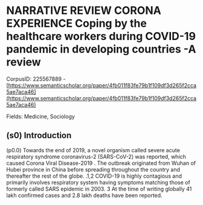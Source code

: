 # NARRATIVE REVIEW CORONA EXPERIENCE Coping by the healthcare workers during COVID-19 pandemic in developing countries -A review

CorpusID: 225567889 - [https://www.semanticscholar.org/paper/4fb011f83fe79b1f109df3d265f2cca5ae7aca46](https://www.semanticscholar.org/paper/4fb011f83fe79b1f109df3d265f2cca5ae7aca46)

Fields: Medicine, Sociology

## (s0) Introduction
(p0.0) Towards the end of 2019, a novel organism called severe acute respiratory syndrome coronavirus-2 (SARS-CoV-2) was reported, which caused Corona Viral Disease-2019 . The outbreak originated from Wuhan of Hubei province in China before spreading throughout the country and thereafter the rest of the globe. .1,2 COVID-19 is highly contagious and primarily involves respiratory system having symptoms matching those of formerly called SARS epidemic in 2003. 3 At the time of writing globally 41 lakh confirmed cases and 2.8 lakh deaths have been reported.
